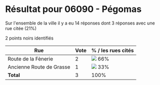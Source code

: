 # Résultat pour 06090 - Pégomas

Sur l'ensemble de la ville il y a eu 14 réponses dont 3 réponses avec une rue citée (21%)

2 points noirs identifiés

| Rue | Vote | % / les rues cités|
|-----|------|-------------------|
| Route de la Fènerie | 2 | <img src="../../img/bar_66.gif" />&nbsp;66%|
| Ancienne Route de Grasse | 1 | <img src="../../img/bar_33.gif" />&nbsp;33%|
| **Total** | 3 | 100%|
